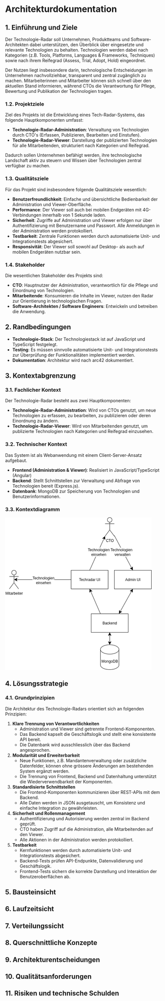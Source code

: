 # Architekturdokumentation

## 1. Einführung und Ziele

Der Technologie-Radar soll Unternehmen, Produktteams und Software-Architekten dabei unterstützen, den Überblick über
eingesetzte und relevante Technologien zu behalten. Technologien werden dabei nach Kategorien (z.B. Tools, Platforms,
Languages & Frameworks, Techniques) sowie nach ihrem Reifegrad (Assess, Trial, Adopt, Hold) eingeordnet.

Der Nutzen liegt insbesondere darin, technologische Entscheidungen im Unternehmen nachvollziehbar, transparent und
zentral zugänglich zu machen. Mitarbeiterinnen und Mitarbeiter können sich schnell über den aktuellen Stand informieren,
während CTOs die Verantwortung für Pflege, Bewertung und Publikation der Technologien tragen.

### 1.2. Projektziele
Ziel des Projekts ist die Entwicklung eines Tech-Radar-Systems, das folgende Hauptkomponenten umfasst:

- **Technologie-Radar-Administration**: Verwaltung von Technologien durch CTO's
    (Erfassen, Publizieren, Bearbeiten und Einstufen).
- **Technologie-Radar-Viewer**: Darstellung der publizierten Technologien für alle Mitarbeitenden, 
    strukturiert nach Kategorien und Reifegrad.

Dadurch sollen Unternehmen befähigt werden, ihre technologische Landschaft aktiv zu steuern und Wissen über 
Technologien zentral verfügbar zu machen.

### 1.3. Qualitätsziele
Für das Projekt sind insbesondere folgende Qualitätsziele wesentlich:
- **Benutzerfreundlichkeit**: Einfache und übersichtliche Bedienbarkeit der Administration und Viewer-Oberfläche.
- **Performance**: Der Viewer soll auch bei mobilen Endgeräten mit 4G-Verbindungen innerhalb von 1 Sekunde laden.
- **Sicherheit**: Zugriffe auf Administration und Viewer erfolgen nur über Authentifizierung mit Benutzername und 
                  Passwort. Alle Anmeldungen in der Administration werden protokolliert.
- **Testbarkeit**: Zentrale Funktionen werden durch automatisierte Unit- und Integrationstests abgesichert.
- **Responsivität**: Der Viewer soll sowohl auf Desktop- als auch auf mobilen Endgeräten nutzbar sein.

### 1.4. Stakeholder
Die wesentlichen Stakeholder des Projekts sind:

- **CTO**: Hauptnutzer der Administration, verantwortlich für die Pflege und Einordnung von Technologien.
- **Mitarbeitende**: Konsumieren die Inhalte im Viewer, nutzen den Radar zur Orientierung in technologischen Fragen.
- **Software-Architekten / Software Engineers**: Entwickeln und betreiben die Anwendung.

## 2. Randbedingungen

- **Technologie-Stack**: Der Technologiestack ist auf JavaScript und TypeScript festgelegt.
- **Testing**: Es müssen sinnvolle automatisierte Unit- und Integrationstests zur Überprüfung der Funktionalitäten 
               implementiert werden.
- **Dokumentation**: Architektur wird nach arc42 dokumentiert.

## 3. Kontextabgrenzung

### 3.1. Fachlicher Kontext
Der Technologie-Radar besteht aus zwei Hauptkomponenten:
- **Technologie-Radar-Administration**: Wird von CTOs genutzt, um neue Technologien zu erfassen, zu bearbeiten, 
                                        zu publizieren oder deren Einordnung zu ändern.
- **Technologie-Radar-Viewer**: Wird von Mitarbeitenden genutzt, um publizierte Technologien nach Kategorien und 
                                Reifegrad einzusehen.

### 3.2. Technischer Kontext
Das System ist als Webanwendung mit einem Client-Server-Ansatz aufgebaut.
- **Frontend (Administration & Viewer)**: Realisiert in JavaScript/TypeScript (Angular)
- **Backend**: Stellt Schnittstellen zur Verwaltung und Abfrage von Technologien bereit (Express.js).
- **Datenbank**: MongoDB zur Speicherung von Technologien und Benutzerinformationen.

### 3.3. Kontextdiagramm
![Kontextdiagramm](img/Kontextdiagramm.png)

## 4. Lösungsstrategie

### 4.1. Grundprinzipien
Die Architektur des Technologie-Radars orientiert sich an folgenden Prinzipien:
1. **Klare Trennung von Verantwortlichkeiten**
   - Administration und Viewer sind getrennte Frontend-Komponenten.
   - Das Backend kapselt die Geschäftslogik und stellt eine konsistente API bereit.
   - Die Datenbank wird ausschliesslich über das Backend angesprochen.
2. **Modularität und Erweiterbarkeit**
   - Neue Funktionen, z.B. Mandantenverwaltung oder zusätzliche Datenfelder, können ohne grössere Änderungen am 
     bestehenden System ergänzt werden.
   - Die Trennung von Frontend, Backend und Datenhaltung unterstützt die Wiederverwendbarkeit der Komponenten.
3. **Standardisierte Schnittstellen**
   - Die Frontend-Komponenten kommunizieren über REST-APIs mit dem Backend.
   - Alle Daten werden in JSON ausgetauscht, um Konsistenz und einfache Integration zu gewährleisten.
4. **Sicherheit und Rollenmanagement**
   - Authentifizierung und Autorisierung werden zentral im Backend geprüft.
   - CTO haben Zugriff auf die Administration, alle Mitarbeitenden auf den Viewer.
   - Alle Aktionen in der Administration werden protokolliert.
5. **Testbarkeit**
   - Kernfunktionen werden durch automatisierte Unit- und Integrationstests abgesichert.
   - Backend-Tests prüfen API-Endpunkte, Datenvalidierung und Geschäftslogik.
   - Frontend-Tests sichern die korrekte Darstellung und Interaktion der Benutzeroberflächen ab.

## 5. Bausteinsicht

## 6. Laufzeitsicht

## 7. Verteilungssicht

## 8. Querschnittliche Konzepte

## 9. Architekturentscheidungen

## 10. Qualitätsanforderungen

## 11. Risiken und technische Schulden